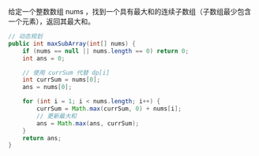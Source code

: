 给定一个整数数组 nums ，找到一个具有最大和的连续子数组（子数组最少包含一个元素），返回其最大和。

```Java
// 动态规划
public int maxSubArray(int[] nums) {
    if (nums == null || nums.length == 0) return 0;
    int ans = 0;

    // 使用 currSum 代替 dp[i]
    int currSum = nums[0];
    ans = nums[0];

    for (int i = 1; i < nums.length; i++) {
        currSum = Math.max(currSum, 0) + nums[i];
        // 更新最大和
        ans = Math.max(ans, currSum);
    }
    return ans;
}
```